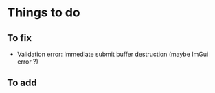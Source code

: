 # Things to do

## To fix

- Validation error: Immediate submit buffer destruction (maybe ImGui error ?)

## To add